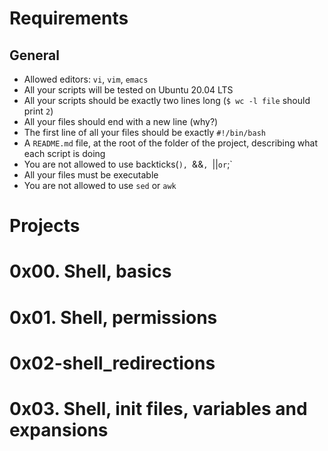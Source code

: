 # Requirements

## General
- Allowed editors: `vi`, `vim`, `emacs`
- All your scripts will be tested on Ubuntu 20.04 LTS
- All your scripts should be exactly two lines long (`$ wc -l file` should print `2`)
- All your files should end with a new line (why?)
- The first line of all your files should be exactly `#!/bin/bash`
- A `README.md` file, at the root of the folder of the project, describing what each script is doing
- You are not allowed to use backticks(`), `&&`, `||` or `;`
- All your files must be executable
- You are not allowed to use `sed` or `awk`


# Projects

# 0x00. Shell, basics

# 0x01. Shell, permissions

# 0x02-shell_redirections

# 0x03. Shell, init files, variables and expansions
